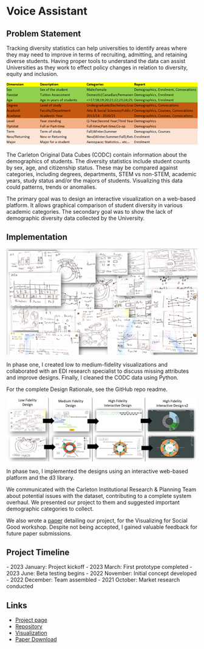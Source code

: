 # Voice Assistant

##  Problem Statement

Tracking diversity statistics can help universities to identify areas where they may need to improve in terms of recruiting, admitting, and retaining diverse students. Having proper tools to understand the data can assist Universities as they work to effect policy changes in relation to diversity, equity and inclusion.

![Table of Data](projects/visualizing-diversity/table.png)

The Carleton Original Data Cubes (CODC) contain information about the demographics of students. The diversity statistics include student counts by sex, age, and citizenship status. These may be compared against categories, including degrees, departments, STEM vs non-STEM, academic years, study status and/or the majors of students. Visualizing this data could patterns, trends or anomalies.

The primary goal was to design an interactive visualization on a web-based platform. It allows graphical comparison of student diversity in various academic categories. The secondary goal was to show the lack of demographic diversity data collected by the University.

##  Implementation

![Low Fidelity Vizualizations](projects/visualizing-diversity/low_fidelity.png)

In phase one, I created low to medium-fidelity visualizations and collaborated with an EDI research specialist to discuss missing attributes and improve designs. Finally, I cleaned the CODC data using Python.

For the complete Design Rationale, see the GitHub repo readme.

![Development Process](projects/visualizing-diversity/development.png)

In phase two, I implemented the designs using an interactive web-based platform and the d3 library.

We communicated with the Carleton Institutional Research & Planning Team about potential issues with the dataset, contributing to a complete system overhaul. We presented our project to them and suggested important demographic categories to collect.

We also wrote a [paper](projects/visualizing-diversity/EDI_Visualization_Design.pdf) detailing our project, for the Visualizing for Social Good workshop. Despite not being accepted, I gained valuable feedback for future paper submissions.


## Project Timeline

<Timeline>
- 2023 January: Project kickoff
- 2023 March: First prototype completed
- 2023 June: Beta testing begins
- 2022 November: Initial concept developed
- 2022 December: Team assembled
- 2021 October: Market research conducted
</Timeline>



##  Links

- [Project page](https://kael558.github.io/EDIProjectPage/)
- [Repository](https://github.com/kael558/symmetrical-dollop)
- [Visualization](https://kael558.github.io/symmetrical-dollop/)
- [Paper Download](projects/visualizing-diversity/EDI_Visualization_Design.pdf)
